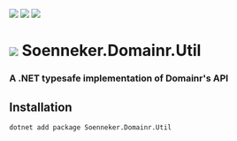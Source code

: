 ﻿[![](https://img.shields.io/nuget/v/soenneker.domainr.util.svg?style=for-the-badge)](https://www.nuget.org/packages/soenneker.domainr.util/)
[![](https://img.shields.io/github/actions/workflow/status/soenneker/soenneker.domainr.util/publish-package.yml?style=for-the-badge)](https://github.com/soenneker/soenneker.domainr.util/actions/workflows/publish-package.yml)
[![](https://img.shields.io/nuget/dt/soenneker.domainr.util.svg?style=for-the-badge)](https://www.nuget.org/packages/soenneker.domainr.util/)

# ![](https://user-images.githubusercontent.com/4441470/224455560-91ed3ee7-f510-4041-a8d2-3fc093025112.png) Soenneker.Domainr.Util
### A .NET typesafe implementation of Domainr's API

## Installation

```
dotnet add package Soenneker.Domainr.Util
```
